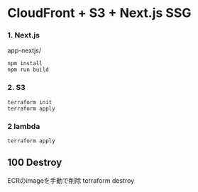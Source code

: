 # CloudFront + S3 + Next.js SSG

### 1. Next.js
app-nextjs/
```
npm install
npm run build
```

### 2. S3
```
terraform init
terraform apply
```

### 2 lambda
```
terraform apply
```

## 100 Destroy
ECRのimageを手動で削除
terraform destroy


